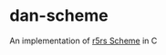 # dan-scheme
An implementation of [r5rs Scheme](https://schemers.org/Documents/Standards/R5RS/HTML/) in C
